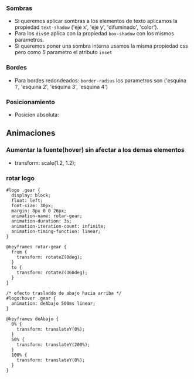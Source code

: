 ### Sombras

- Si queremos aplicar sombras a los elementos de texto aplicamos la propiedad `text-shadow` ('eje x', 'eje y', 'difuminado', 'color').
- Para los `div`se aplica con la propiedad `box-shadow` con los mismos parametros.
- Si queremos poner una sombra interna usamos la misma propiedad css pero como 5 parametro el atributo `inset`

### Bordes

- Para bordes redondeados: `border-radius` los parametros son ('esquina 1', 'esquina 2', 'esquina 3', 'esquina 4')

### Posicionamiento

- Posicion absoluta:

## Animaciones

### Aumentar la fuente(hover) sin afectar a los demas elementos

- transform: scale(1.2, 1.2);

### rotar logo

```
#logo .gear {
  display: block;
  float: left;
  font-size: 30px;
  margin: 8px 0 0 26px;
  animation-name: rotar-gear;
  animation-duration: 3s;
  animation-iteration-count: infinite;
  animation-timing-function: linear;
}

@keyframes rotar-gear {
  from {
    transform: rotateZ(0deg);
  }
  to {
    transform: rotateZ(360deg);
  }
}

/* efecto trasladdo de abajo hacia arriba */
#logo:hover .gear {
  animation: deAbajo 500ms linear;
}

@keyframes deAbajo {
  0% {
    transform: translateY(0%);
  }
  50% {
    transform: translateY(200%);
  }
  100% {
    transform: translateY(0%);
  }
}
```
